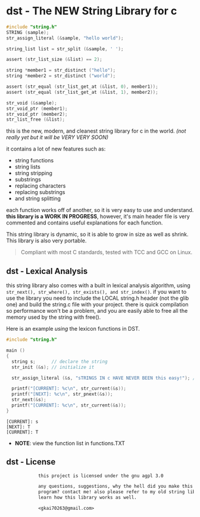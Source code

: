 <!--Copyright 2019-2023 Kai D. Gonzalez-->

# dst - The NEW String Library for c

```c
#include "string.h"
STRING (sample);
str_assign_literal (&sample, "hello world");

string_list list = str_split (&sample, ' ');

assert (str_list_size (&list) == 2);

string *member1 = str_distinct ("hello");
string *member2 = str_distinct ("world");

assert (str_equal (str_list_get_at (&list, 0), member1));
assert (str_equal (str_list_get_at (&list, 1), member2));

str_void (&sample);
str_void_ptr (member1);
str_void_ptr (member2);
str_list_free (&list);
```

this is the new, modern, and cleanest string library for c in the world. *(not
really yet but it will be VERY VERY SOON)*

it contains a lot of new
features such as:

* string functions
* string lists
* string stripping
* substrings
* replacing characters
* replacing substrings
* and string splitting

each function works off of another, so it is
very easy to use and understand. **this library is a WORK IN PROGRESS**,
however, it's main header file is very commented and contains useful
explanations for each function.

This string library is dynamic, so it is able to grow in size as
well as shrink. This library is also very portable.

> Compliant with most C standards, tested with TCC and GCC on Linux.

## dst - Lexical Analysis

this string library also comes with a built in lexical analysis
algorithm, using `str_next(), str_where(), str_exists(), and
str_index()`. if you want to use the library you need to include the LOCAL
string.h header (not the glib one) and build the string.c file with
your project. there is quick compilation so performance won't be a
problem, and you are easily able to free all the memory used by the
string with free().

Here is an example *using* the lexicon functions in DST.

```c
#include "string.h"

main ()
{
  string s;      // declare the string
  str_init (&s); // initialize it

  str_assign_literal (&s, "sTRINGS IN c HAVE NEVER BEEN this easy!"); // move a string into it

  printf("[CURRENT]: %c\n", str_current(&s));
  printf("[NEXT]: %c\n", str_pnext(&s));
  str_next(&s);
  printf("[CURRENT]: %c\n", str_current(&s));
}
```

```text
[CURRENT]: s
[NEXT]: T
[CURRENT]: T
```

* **NOTE**: view the function list in functions.TXT

## dst - License

```txt
            this project is licensed under the gnu agpl 3.0

            any questions, suggestions, why the hell did you make this terrible
            program? contact me! also please refer to my old string libraries to
            learn how this library works as well.

            <gkai70263@gmail.com>
```
